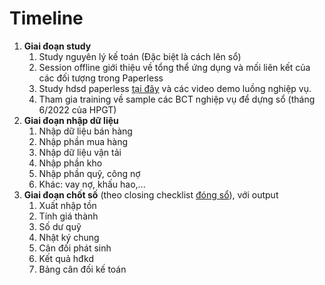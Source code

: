# Timeline

1. **Giai đoạn study**
   1. Study nguyên lý kế toán (Đặc biệt là cách lên sổ)
   2. Session offline giới thiệu về tổng thể ứng dụng và mối liên kết của các đối tượng trong Paperless&#x20;
   3. Study hdsd paperless [tại đây](http://127.0.0.1:5000/s/5XLtIHtJLjyQfDoLtKBC/) và các video demo luồng nghiệp vụ.
   4. Tham gia training về sample các BCT nghiệp vụ để dựng sổ (tháng 6/2022 của HPGT)
2. **Giai đoạn nhập dữ liệu**
   1. Nhập dữ liệu bán hàng
   2. Nhập phần mua hàng
   3. Nhập dữ liệu vận tải
   4. Nhập phần kho
   5. Nhập phần quỹ, công nợ
   6. Khác: vay nợ, khấu hao,...
3. **Giai đoạn chốt số** (theo closing checklist [đóng sổ](https://admin-docs.gitbook.io/paperless-for-end-users/c.-nghiep-vu-theo-nganh/1.-nghiep-vu-van-tai/1.14.-checklist-dong-so)), với output
   1. Xuất nhập tồn
   2. Tính giá thành
   3. Số dư quỹ
   4. Nhật ký chung
   5. Cân đối phát sinh
   6. Kết quả hđkd
   7. Bảng cân đối kế toán
